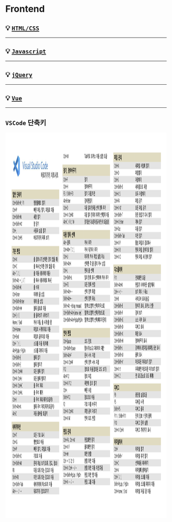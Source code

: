 # **Frontend**  

## 💡 [`HTML/CSS`](https://github.com/MyeongHyeonYoo/frontend/tree/main/HTML_CSS)

---

## 💡 [`Javascript`](https://github.com/MyeongHyeonYoo/frontend/tree/main/Javascript)

--- 

## 💡 [`jQuery`](https://github.com/MyeongHyeonYoo/frontend/tree/main/jQuery)

---

## 💡 [`Vue`](https://github.com/MyeongHyeonYoo/frontend/tree/main/Vue)

---

## **`VSCode`** 단축키 

<img src="vscode_단축키.png" width="1200" height="1200">

